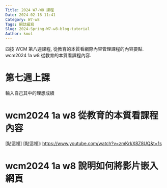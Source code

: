 ```yaml
---
Title: 2024 W7-W8 課程
Date: 2024-02-18 11:41
Category: W7-w8
Tags: 網誌編寫
Slug: 2024-Spring-W7-w8-blog-tutorial
Author: kmol
---
```


四技 WCM 第八週課程, 從教育的本質看網際內容管理課程的內容要點. wcm2024 1a w8 從教育的本質看課程內容.

<!-- PELICAN_END_SUMMARY -->

# 第七週上課
輸入自己其中的理想成績

# wcm2024 1a w8 從教育的本質看課程內容
[點這裡]
[點這裡]: https://www.youtube.com/watch?v=zmKrkX8Z8UQ&t=1s

# wcm2024 1a w8 說明如何將影片嵌入網頁
